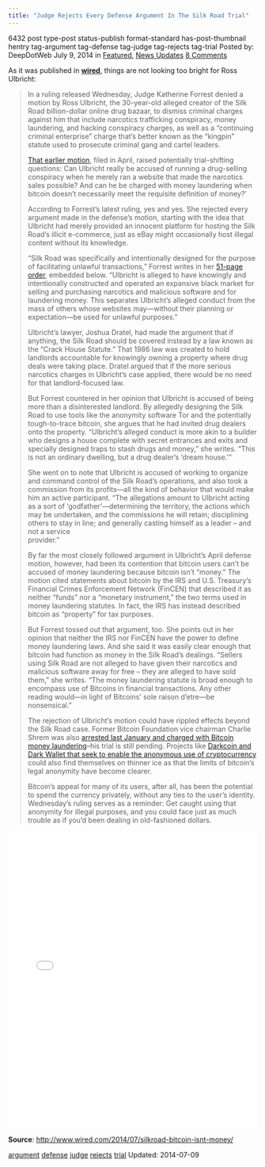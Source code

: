 ```yaml
---
title: "Judge Rejects Every Defense Argument In The Silk Road Trial"
---
```


6432 post type-post status-publish format-standard has-post-thumbnail hentry  tag-argument tag-defense tag-judge tag-rejects tag-trial
Posted by: DeepDotWeb
<span>July 9, 2014</span>
<span>in <a href="https://www.deepdotweb.com/category/deepdot-news/" rel="category tag">Featured</a>, <a href="https://www.deepdotweb.com/category/news-updates/" rel="category tag">News Updates</a></span>
<a href="/2014/07/09/judge-rejects-every-defense-argument-made-in-the-silk-road-trial/#comments">8 Comments</a></span>
</p>
<p>As it was published in <strong><a href="http://www.wired.com/2014/07/silkroad-bitcoin-isnt-money/" target="_blank">wired</a></strong>, things are not looking too bright for Ross Ulbricht:</p>
<blockquote><p>In a ruling released Wednesday, Judge Katherine Forrest denied a motion by Ross Ulbricht, the 30-year-old alleged creator of the Silk Road billion-dollar online drug bazaar, to dismiss criminal charges against him that include narcotics trafficking conspiracy, money laundering, and hacking conspiracy charges, as well as a “continuing criminal enterprise” charge that’s better known as the “kingpin” statute used to prosecute criminal gang and cartel leaders.</p>
<p><a href="http://www.wired.com/2014/04/threatlevel_0401_silkroad_motion/">That earlier motion</a>, filed in April, raised potentially trial-shifting questions: Can Ulbricht really be accused of running a drug-selling conspiracy when he merely ran a website that made the narcotics sales possible? And can he be charged with money laundering when bitcoin doesn’t necessarily meet the requisite definition of money?’</p>
<p>According to Forrest’s latest ruling, yes and yes. She rejected every argument made in the defense’s motion, starting with the idea that Ulbricht had merely provided an innocent platform for hosting the Silk Road’s illicit e-commerce, just as eBay might occasionally host illegal content without its knowledge.</p>
<p>“Silk Road was specifically and intentionally designed for the purpose of facilitating unlawful transactions,” Forrest writes in her <a href="http://www.scribd.com/doc/233234104/Forrest-Denial-of-Defense-Motion-in-Silk-Road-Case">51-page order</a>, embedded below. “Ulbricht is alleged to have knowingly and intentionally constructed and operated an expansive black market for selling and purchasing narcotics and malicious software and for laundering money. This separates Ulbricht’s alleged conduct from the mass of others whose websites may—without their planning or expectation—be used for unlawful purposes.”</p>
<p>Ulbricht’s lawyer, Joshua Dratel, had made the argument that if anything, the Silk Road should be covered instead by a law known as the “Crack House Statute.” That 1986 law was created to hold landlords accountable for knowingly owning a property where drug deals were taking place. Dratel argued that if the more serious narcotics charges in Ulbricht’s case applied, there would be no need for that landlord-focused law.</p>
<p>But Forrest countered in her opinion that Ulbricht is accused of being more than a disinterested landlord. By allegedly designing the Silk Road to use tools like the anonymity software Tor and the potentially tough-to-trace bitcoin, she argues that he had invited drug dealers onto the property. “Ulbricht’s alleged conduct is more akin to a builder who designs a house complete with secret entrances and exits and specially designed traps to stash drugs and money,” she writes. “This is not an ordinary dwelling, but a drug dealer’s ‘dream house.’”</p>
<p>She went on to note that Ulbricht is accused of working to organize and command control of the Silk Road’s operations, and also took a commission from its profits—all the kind of behavior that would make him an active participant. “The allegations amount to Ulbricht acting as a sort of ‘godfather’—determining the territory, the actions which may be undertaken, and the commissions he will retain; disciplining others to stay in line; and generally casting himself as a leader – and not a service<br/>
    provider.”</p>
<p>By far the most closely followed argument in Ulbricht’s April defense motion, however, had been its contention that bitcoin users can’t be accused of money laundering because bitcoin isn’t “money.” The motion cited statements about bitcoin by the IRS and U.S. Treasury’s Financial Crimes Enforcement Network (FinCEN) that described it as neither “funds” nor a “monetary instrument,” the two terms used in money laundering statutes. In fact, the IRS has instead described bitcoin as “property” for tax purposes.</p>
<p>But Forrest tossed out that argument, too. She points out in her opinion that neither the IRS nor FinCEN have the power to define money laundering laws. And she said it was easily clear enough that bitcoin had function as money in the Silk Road’s dealings. “Sellers using Silk Road are not alleged to have given their narcotics and malicious software away for free – they are alleged to have sold them,” she writes. “The money laundering statute is broad enough to encompass use of Bitcoins in financial transactions. Any other reading would—in light of Bitcoins’ sole raison d’etre—be nonsensical.”</p>
<p>The rejection of Ulbricht’s motion could have rippled effects beyond the Silk Road case. Former Bitcoin Foundation vice chairman Charlie Shrem was also <a href="http://www.forbes.com/sites/andygreenberg/2014/01/27/winklevoss-funded-bitcoin-startup-ceo-arrested-in-silk-road-investigation/">arrested last January and charged with Bitcoin money laundering</a>–his trial is still pending. Projects like <a href="http://www.wired.com/2014/05/bitcoin-anonymous-projects/">Darkcoin and Dark Wallet that seek to enable the anonymous use of cryptocurrency</a> could also find themselves on thinner ice as that the limits of bitcoin’s legal anonymity have become clearer.</p>
<p>Bitcoin’s appeal for many of its users, after all, has been the potential to spend the currency privately, without any ties to the user’s identity. Wednesday’s ruling serves as a reminder: Get caught using that anonymity for illegal purposes, and you could face just as much trouble as if you’d been dealing in old-fashioned dollars.</p></blockquote>
<p><iframe id="doc_25375" class="scribd_iframe_embed" src="//www.scribd.com/embeds/233234104/content?start_page=1&amp;view_mode=scroll&amp;show_recommendations=true" width="100%" height="600" frameborder="0" scrolling="no" data-auto-height="false" data-aspect-ratio="undefined"></iframe></p>
<p><strong>Source</strong>: <a href="http://www.wired.com/2014/07/silkroad-bitcoin-isnt-money/" target="_blank">http://www.wired.com/2014/07/silkroad-bitcoin-isnt-money/</a></p>
</div>
<a href="https://www.deepdotweb.com/tag/argument/" rel="tag">argument</a> <a href="https://www.deepdotweb.com/tag/defense/" rel="tag">defense</a> <a href="https://www.deepdotweb.com/tag/judge/" rel="tag">judge</a> <a href="https://www.deepdotweb.com/tag/rejects/" rel="tag">rejects</a>  <a href="https://www.deepdotweb.com/tag/trial/" rel="tag">trial</a></span> 
Updated: 2014-07-09
    
